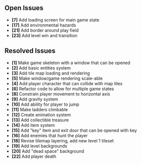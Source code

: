 ## Open Issues ##

+ **[7]** Add loading screen for main game state
+ **[17]** Add environmental hazards
+ **[21]** Add border around play field
+ **[23]** Add level win and transition


## Resolved Issues ##

+ **[1]** Make game skeleton with a window that can be opened
+ **[2]** Add basic entities system
+ **[3]** Add tile map loading and rendering
+ **[5]** Make window/game rendering scale-able
+ **[4]** Add player character that can collide with map tiles
+ **[6]** Refactor code to allow for multiple game states
+ **[8]** Constrain player movement to horizontal axis
+ **[9]** Add gravity system
+ **[10]** Add ability for player to jump
+ **[11]** Make ladders climbable
+ **[12]** Create animation system
+ **[13]** Add collectible treasure
+ **[14]** Add item system
+ **[15]** Add "key" item and exit door that can be opened with key
+ **[16]** Add enemies that hunt the player
+ **[18]** Revise tilemap layering, add new level 1 tileset
+ **[19]** Add level backgrounds
+ **[20]** Add "dead space" background
+ **[22]** Add player death
